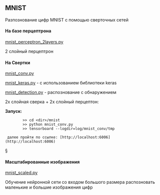 ## MNIST

Разпознование цифр MNIST с помощью сверточных сетей 

#### На базе перцептрона 
[mnist_perceptron_2layers.py](mnist_perceptron_2layers.py)   

2 слойный перцептрон  

#### На Свертки  
[mnist_conv.py](mnist_conv.py)

[mnist_keras.py](mnist_keras.py) - с использованием библиотеки keras

[mnist_detection.py](mnist_detection.py) - распознование с обнаружением

2х слойная сверка + 2х слойный перцептон:
   
  <b>Запуск:</b>
     
            >> cd <dir>/mnist
            >> python mnist_conv.py
            >> tensorboard --logdir=log/mnist_conv/tmp 
        
     далее пройти по ссылке: [http://localhost:6006](http://localhost:6006)
§          
#### Масштабированные изображения

[mnist_scaled.py](mnist_scaled.py) 

Обучение нейронной сети со входом большого размера распозновать маленькие и большие изображения цифр 


 

